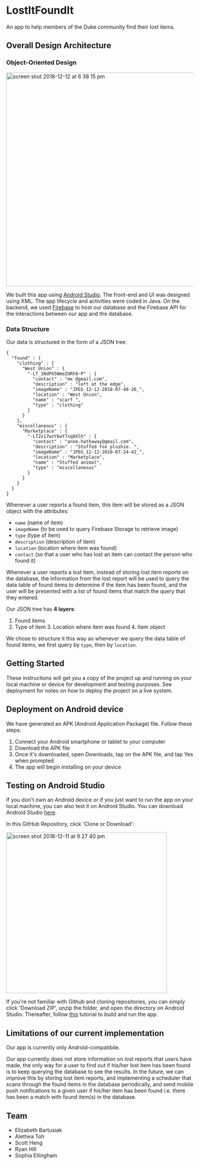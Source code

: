 # LostItFoundIt

An app to help members of the Duke community find their lost items. 

## Overall Design Architecture

### Object-Oriented Design

<p><img width="574" alt="screen shot 2018-12-12 at 6 38 15 pm" src="https://user-images.githubusercontent.com/22549537/49905744-ecd9f500-fe3c-11e8-8c0c-6011fb1ea3ee.png"></p>

We built this app using [Android Studio](https://developer.android.com/studio/). The front-end and UI was designed using XML. The app lifecycle and activities were coded in Java. On the backend, we used [Firebase](https://firebase.google.com/) to host our database and the Firebase API for the interactions between our app and the database.

### Data Structure
Our data is structured in the form of a JSON tree:

```
{
  "found" : {
    "clothing" : {
      "West Union" : {
        "-LT_1NdPk5WmeZURh9-P" : {
          "contact" : "me @gmail.com",
          "description" : "left at the edge",
          "imageName" : "JPEG_12-12-2018-07-48-26_",
          "location" : "West Union",
          "name" : "scarf ",
          "type" : "clothing"
        }
      }
    },
    "miscellaneous" : {
      "Marketplace" : {
        "-LTZx17wzY6wY7xq8Xlh" : {
          "contact" : "anne.hathaway@gmail.com",
          "description" : "Stuffed fox plushie. ",
          "imageName" : "JPEG_12-12-2018-07-24-42_",
          "location" : "Marketplace",
          "name" : "Stuffed animal",
          "type" : "miscellaneous"
        }
      }
    }
  }
}
```

Whenever a user reports a found item, this item will be stored as a JSON object with the attributes:
- ```name``` (name of item)
- ```imageName``` (to be used to query Firebase Storage to retrieve image)
- ```type``` (type of item)
- ```description``` (description of item) 
- ```location``` (location where item was found)
- ```contact``` (so that a user who has lost an item can contact the person who found it) 

Whenever a user reports a lost item, instead of storing lost item reports on the database, the information from the lost report will be used to query the data table of found items to determine if the item has been found, and the user will be presented with a list of found items that match the query that they entered. 

Our JSON tree has **4 layers**:
1. Found items
  2. Type of item
    3. Location where item was found
      4. Item object

We chose to structure it this way as whenever we query the data table of found items, we first query by ```type```, then by ```location```. 

## Getting Started

These instructions will get you a copy of the project up and running on your local machine or device for development and testing purposes. See deployment for notes on how to deploy the project on a live system.

## Deployment on Android device
We have generated an APK (Android Application Package) file. Follow these steps:
1. Connect your Android smartphone or tablet to your computer
2. Download the APK file
3. Once it's downloaded, open Downloads, tap on the APK file, and tap Yes when prompted
4. The app will begin installing on your device

## Testing on Android Studio

If you don't own an Android device or if you just want to run the app on your local machine, you can also test it on Android Studio. You can download Android Studio [here](https://developer.android.com/studio/). 

In this GitHub Repository, click 'Clone or Download':
<p><img width="432" alt="screen shot 2018-12-11 at 9 27 40 pm" src="https://user-images.githubusercontent.com/22549537/49843002-a5476080-fd8b-11e8-9046-a00785a4d511.png"></p>

If you're not familiar with Github and cloning repositories, you can simply click 'Download ZIP', unzip the folder, and open the directory on Android Studio. Thereafter, follow [this](https://developer.android.com/studio/run/) tutorial to build and run the app. 

## Limitations of our current implementation
Our app is currently only Android-compatibile. 

Our app currently does not store information on lost reports that users have made, the only way for a user to find out if his/her lost item has been found is to keep querying the database to see the results. In the future, we can improve this by storing lost item reports, and implementing a scheduler that scans through the found items in the database periodically, and send mobile push notifications to a given user if his/her item has been found i.e. there has been a match with found item(s) in the database. 

## Team

- Elizabeth Bartusiak
- Alethea Toh
- Scott Heng
- Ryan Hill
- Sophia Ellingham
